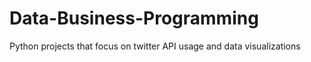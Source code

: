 # Data-Business-Programming
Python projects that focus on twitter API usage and data visualizations

